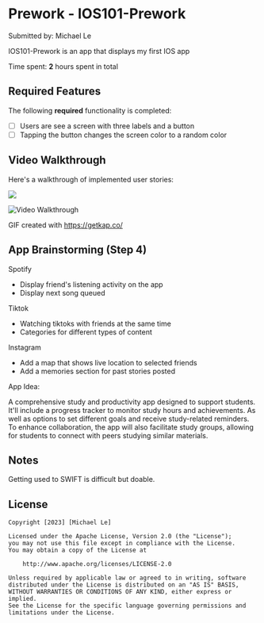 # Prework - IOS101-Prework

Submitted by: Michael Le

IOS101-Prework is an app that displays my first IOS app

Time spent: **2** hours spent in total

## Required Features

The following **required** functionality is completed:

- [ ] Users are see a screen with three labels and a button
- [ ] Tapping the button changes the screen color to a random color
 
## Video Walkthrough

Here's a walkthrough of implemented user stories:

![](https://i.imgur.com/GOXFMyI.gif)

<img src='http://i.imgur.com/link/to/your/gif/file.gif' title='Video Walkthrough' width='' alt='Video Walkthrough' />

<!-- Replace this with whatever GIF tool you used! -->
GIF created with https://getkap.co/
<!-- Recommended tools:
[Kap](https://getkap.co/) for macOS
[ScreenToGif](https://www.screentogif.com/) for Windows
[peek](https://github.com/phw/peek) for Linux. -->

## App Brainstorming (Step 4)

Spotify 

- Display friend's listening activity on the app
- Display next song queued

Tiktok

- Watching tiktoks with friends at the same time
- Categories for different types of content

Instagram

- Add a map that shows live location to selected friends
- Add a memories section for past stories posted

App Idea:

A comprehensive study and productivity app designed to support students. It'll include a progress tracker to monitor study hours and achievements. As well as options to set different goals and receive study-related reminders. To enhance collaboration, the app will also facilitate study groups, allowing for students to connect with peers studying similar materials.

## Notes

Getting used to SWIFT is difficult but doable.

## License

    Copyright [2023] [Michael Le]

    Licensed under the Apache License, Version 2.0 (the "License");
    you may not use this file except in compliance with the License.
    You may obtain a copy of the License at

        http://www.apache.org/licenses/LICENSE-2.0

    Unless required by applicable law or agreed to in writing, software
    distributed under the License is distributed on an "AS IS" BASIS,
    WITHOUT WARRANTIES OR CONDITIONS OF ANY KIND, either express or implied.
    See the License for the specific language governing permissions and
    limitations under the License.
